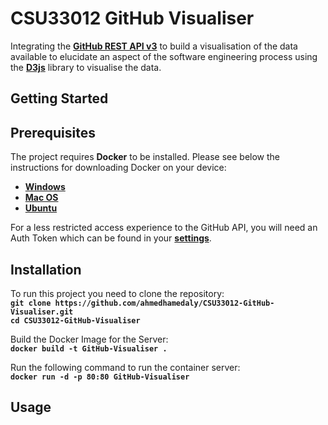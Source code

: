 # CSU33012 GitHub Visualiser

<!-- Badges -->

<!-- Badges -->

Integrating the **[GitHub REST API v3](https://developer.github.com/v3/)** to build a visualisation of the data available to elucidate an aspect of the software engineering process using the **[D3js](https://d3js.org)** library to visualise the data.

## Getting Started

## Prerequisites

The project requires **Docker** to be installed. Please see below the instructions for downloading Docker on your device:

* **[Windows](https://www.docker.com/products/docker-desktop)**
* **[Mac OS](https://www.docker.com/products/docker-desktop)**
* **[Ubuntu](https://docs.docker.com/engine/install/ubuntu/)**

For a less restricted access experience to the GitHub API, you will need an Auth Token which can be found in your **[settings](https://github.com/settings/tokens)**.

## Installation

To run this project you need to clone the repository:\
**```git clone https://github.com/ahmedhamedaly/CSU33012-GitHub-Visualiser.git```**\
**```cd CSU33012-GitHub-Visualiser```**

Build the Docker Image for the Server:\
**```docker build -t GitHub-Visualiser .```**

Run the following command to run the container server:\
**```docker run -d -p 80:80 GitHub-Visualiser```**

## Usage
